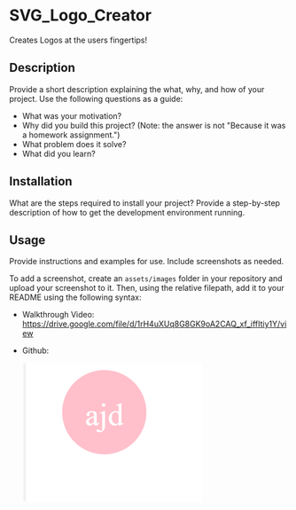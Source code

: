 # SVG_Logo_Creator
Creates Logos at the users fingertips!

## Description
Provide a short description explaining the what, why, and how of your project. Use the following questions as a guide:
- What was your motivation?
- Why did you build this project? (Note: the answer is not "Because it was a homework assignment.")
- What problem does it solve?
- What did you learn?

## Installation
What are the steps required to install your project? Provide a step-by-step description of how to get the development environment running.

## Usage
Provide instructions and examples for use. Include screenshots as needed.

To add a screenshot, create an `assets/images` folder in your repository and upload your screenshot to it. Then, using the relative filepath, add it to your README using the following syntax:
- Walkthrough Video: https://drive.google.com/file/d/1rH4uXUq8G8GK9oA2CAQ_xf_iffItiy1Y/view
- Github: 

  ![alt text](/Images/preview_screenshot.png)

